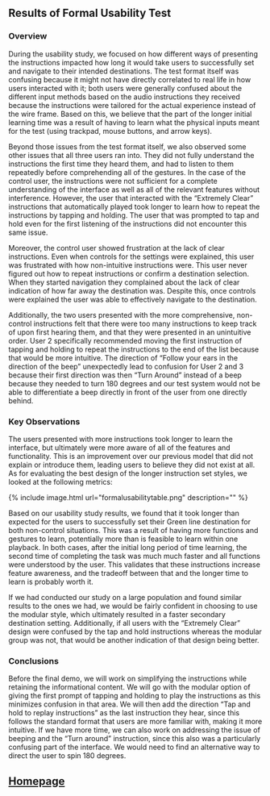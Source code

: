 ## Results of Formal Usability Test
### Overview

During the usability study, we focused on how different ways of presenting the instructions impacted how long it would take users 
to successfully set and navigate to their intended destinations. The test format itself was confusing because it might not have 
directly correlated to real life in how users interacted with it; both users were generally confused about the different input 
methods based on the audio instructions they received because the instructions were tailored for the actual experience instead of 
the wire frame. Based on this, we believe that the part of the longer initial learning time was a result of having to learn what 
the physical inputs meant for the test (using trackpad, mouse buttons, and arrow keys). 

Beyond those issues from the test format itself, we also observed some other issues that all three users ran into. They did not 
fully understand the instructions the first time they heard them, and had to listen to them repeatedly before comprehending all 
of the gestures. In the case of the control user, the instructions were not sufficient for a complete understanding of the 
interface as well as all of the relevant features without interference. However, the user that interacted with the “Extremely 
Clear” instructions that automatically played took longer to learn how to repeat the instructions by tapping and holding. The 
user that was prompted to tap and hold even for the first listening of the instructions did not encounter this same issue. 

Moreover, the control user showed frustration at the lack of clear instructions. Even when controls for the settings were 
explained, this user was frustrated with how non-intuitive instructions were. This user never figured out how to repeat 
instructions or confirm a destination selection. When they started navigation they complained about the lack of clear indication
of how far away the destination was. Despite this, once controls were explained the user was able to effectively navigate to the
destination.

Additionally, the two users presented with the more comprehensive, non-control instructions felt that there were too many
instructions to keep track of upon first hearing them, and that they were presented in an unintuitive order. User 2 specifically
recommended moving the first instruction of tapping and holding to repeat the instructions to the end of the list because that
would be more intuitive. The direction of “Follow your ears in the direction of the beep” unexpectedly lead to confusion for User
2 and 3 because their first direction was then “Turn Around” instead of a beep because they needed to turn 180 degrees and our 
test system would not be able to differentiate a beep directly in front of the user from one directly behind. 

### Key Observations

The users presented with more instructions took longer to learn the interface, but ultimately were more aware of all of the
features and functionality. This is an improvement over our previous model that did not explain or introduce them, leading users
to believe they did not exist at all. As for evaluating the best design of the longer instruction set styles, we looked at the
following metrics:

{% include image.html url="formalusabilitytable.png" description="" %}

Based on our usability study results, we found that it took longer than expected for the users to successfully set their Green 
line destination for both non-control situations. This was a result of having more functions and gestures to learn, potentially 
more than is feasible to learn within one playback. In both cases, after the initial long period of time learning, the second 
time of completing the task was much much faster and all functions were understood by the user. This validates that these 
instructions increase feature awareness, and the tradeoff between that and the longer time to learn is probably worth it.

If we had conducted our study on a large population and found similar results to the ones we had, we would be fairly confident 
in choosing to use the modular style, which ultimately resulted in a faster secondary destination setting. Additionally, if all 
users with the “Extremely Clear” design were confused by the tap and hold instructions whereas the modular group was not, that 
would be another indication of that design being better. 

### Conclusions

Before the final demo, we will work on simplifying the instructions while retaining the informational content. We will go with 
the modular option of giving the first prompt of tapping and holding to play the instructions as this minimizes confusion in 
that area. We will then add the direction “Tap and hold to replay instructions” as the last instruction they hear, since this 
follows the standard format that users are more familiar with, making it more intuitive. If we have more time, we can also work 
on addressing the issue of beeping and the “Turn around” instruction, since this also was a particularly confusing part of the 
interface. We would need to find an alternative way to direct the user to spin 180 degrees. 

## [Homepage](index.md)
